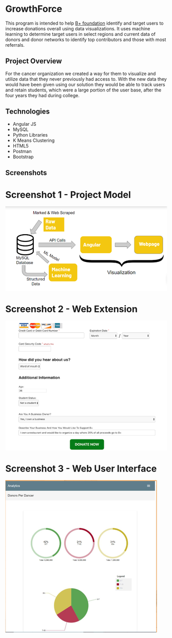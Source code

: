 # GrowthForce

This program is intended to help [B+ foundation](https://bepositive.org) identify and target users to increase donations overall using data visualizations. It uses machine learning to determine target users in select regions and current data of donors and donor networks to identify top contributors and those with most referrals.

## Project Overview

For the cancer organization we created a way for them to visualize and utilize data that they never previously had access to. With the new data they would have been given using our solution they would be able to track users and retain students, which were a large portion of the user base, after the four years they had during college.

## Technologies

+ Angular JS
+ MySQL
+ Python Libraries
+ K Means Clustering
+ HTML5
+ Postman
+ Bootstrap

## Screenshots

# Screenshot 1 - Project Model
<img src="https://github.com/ajking98/GrowthForce/blob/master/ProjectModel.PNG"
    align="middle"
     alt="Project Model" />
# Screenshot 2 - Web Extension
 <img src="https://github.com/ajking98/GrowthForce/blob/master/WebExtension.PNG"
     align="middle"
      alt="Web Extension" />
# Screenshot 3 - Web User Interface
<img src="https://github.com/ajking98/GrowthForce/blob/master/webUI.PNG"
    align="middle"
     alt="Web User Interface" />
